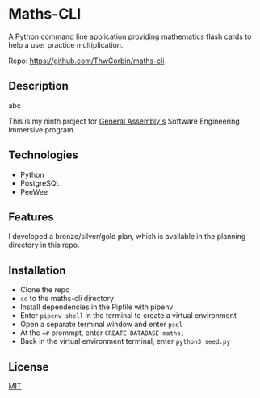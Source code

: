 # Maths-CLI

A Python command line application providing mathematics flash cards to help a user practice multiplication.

Repo: https://github.com/ThwCorbin/maths-cli

## Description

abc

This is my ninth project for [General Assembly's](https://generalassemb.ly/ "General Assembly homepage") Software Engineering Immersive program.

## Technologies

- Python
- PostgreSQL
- PeeWee

## Features

I developed a bronze/silver/gold plan, which is available in the planning directory in this repo.

## Installation

- Clone the repo
- `cd` to the maths-cli directory
- Install dependencies in the Pipfile with pipenv
- Enter `pipenv shell` in the terminal to create a virtual environment
- Open a separate terminal window and enter `psql`
- At the `=#` prommpt, enter `CREATE DATABASE maths;`
- Back in the virtual environment terminal, enter `python3 seed.py`

## License

[MIT](LICENSE.txt "MIT License text file")
